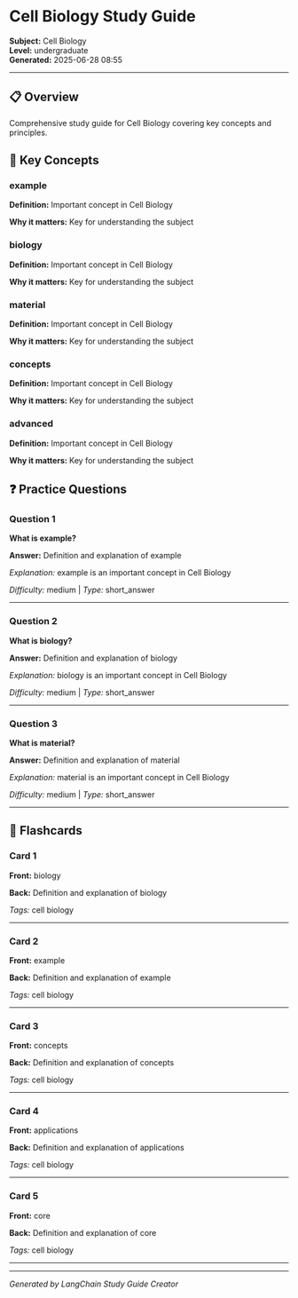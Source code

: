 # Cell Biology Study Guide

**Subject:** Cell Biology  
**Level:** undergraduate  
**Generated:** 2025-06-28 08:55

---

## 📋 Overview

Comprehensive study guide for Cell Biology covering key concepts and principles.


## 🔑 Key Concepts



### example

**Definition:** Important concept in Cell Biology


**Why it matters:** Key for understanding the subject







### biology

**Definition:** Important concept in Cell Biology


**Why it matters:** Key for understanding the subject







### material

**Definition:** Important concept in Cell Biology


**Why it matters:** Key for understanding the subject







### concepts

**Definition:** Important concept in Cell Biology


**Why it matters:** Key for understanding the subject







### advanced

**Definition:** Important concept in Cell Biology


**Why it matters:** Key for understanding the subject











## ❓ Practice Questions


### Question 1

**What is example?**



**Answer:** Definition and explanation of example


*Explanation:* example is an important concept in Cell Biology


*Difficulty:* medium | *Type:* short_answer

---


### Question 2

**What is biology?**



**Answer:** Definition and explanation of biology


*Explanation:* biology is an important concept in Cell Biology


*Difficulty:* medium | *Type:* short_answer

---


### Question 3

**What is material?**



**Answer:** Definition and explanation of material


*Explanation:* material is an important concept in Cell Biology


*Difficulty:* medium | *Type:* short_answer

---





## 📝 Flashcards


### Card 1

**Front:** biology

**Back:** Definition and explanation of biology


*Tags:* cell biology


---


### Card 2

**Front:** example

**Back:** Definition and explanation of example


*Tags:* cell biology


---


### Card 3

**Front:** concepts

**Back:** Definition and explanation of concepts


*Tags:* cell biology


---


### Card 4

**Front:** applications

**Back:** Definition and explanation of applications


*Tags:* cell biology


---


### Card 5

**Front:** core

**Back:** Definition and explanation of core


*Tags:* cell biology


---




---
*Generated by LangChain Study Guide Creator*
        